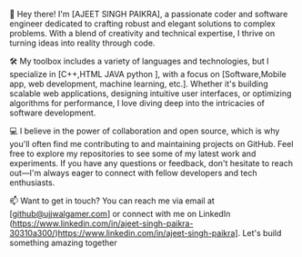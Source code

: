 👋 Hey there! I'm [AJEET SINGH PAIKRA], a passionate coder and software engineer dedicated to crafting robust and elegant solutions to complex problems. With a blend of creativity and technical expertise, I thrive on turning ideas into reality through code.

🛠️ My toolbox includes a variety of languages and technologies, but I specialize in [C++,HTML JAVA python  ], with a focus on [Software,Mobile app, web development, machine learning, etc.]. Whether it's building scalable web applications, designing intuitive user interfaces, or optimizing algorithms for performance, I love diving deep into the intricacies of software development.

💻 I believe in the power of collaboration and open source, which is why you'll often find me contributing to and maintaining projects on GitHub. Feel free to explore my repositories to see some of my latest work and experiments. If you have any questions or feedback, don't hesitate to reach out—I'm always eager to connect with fellow developers and tech enthusiasts.

📫 Want to get in touch? You can reach me via email at [github@ujjwalgamer.com] or connect with me on LinkedIn (https://www.linkedin.com/in/ajeet-singh-paikra-30310a300/)https://www.linkedin.com/in/ajeet-singh-paikra]. Let's build something amazing together
